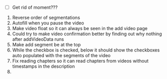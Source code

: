 
- [ ] Get rid of moment???


1. Reverse order of segmentations
2. Autofill when you pause the video
3. Make video float so it can always be seen in the add video page
4. Could try to make video confirmation better by finding out why nothing after addVideoData runs
5. Make add segment be at the top
6. While the checkbox is checked, below it should show the checkboxes auto populated with the segments of the video
7. Fix reading chapters so it can read chapters from videos without timestamps in the description
9. 
